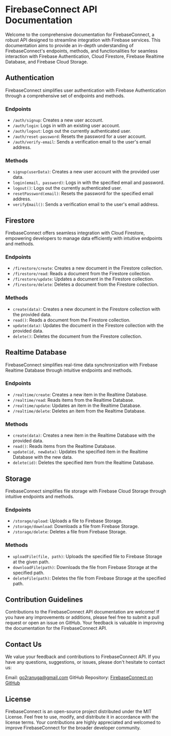 # FirebaseConnect API Documentation

Welcome to the comprehensive documentation for FirebaseConnect, a robust API designed to streamline integration with Firebase services. This documentation aims to provide an in-depth understanding of FirebaseConnect's endpoints, methods, and functionalities for seamless interaction with Firebase Authentication, Cloud Firestore, Firebase Realtime Database, and Firebase Cloud Storage.

## Authentication

FirebaseConnect simplifies user authentication with Firebase Authentication through a comprehensive set of endpoints and methods.

### Endpoints

- `/auth/signup`: Creates a new user account.
- `/auth/login`: Logs in with an existing user account.
- `/auth/logout`: Logs out the currently authenticated user.
- `/auth/reset-password`: Resets the password for a user account.
- `/auth/verify-email`: Sends a verification email to the user's email address.

### Methods

- `signup(userData)`: Creates a new user account with the provided user data.
- `login(email, password)`: Logs in with the specified email and password.
- `logout()`: Logs out the currently authenticated user.
- `resetPassword(email)`: Resets the password for the specified email address.
- `verifyEmail()`: Sends a verification email to the user's email address.

## Firestore

FirebaseConnect offers seamless integration with Cloud Firestore, empowering developers to manage data efficiently with intuitive endpoints and methods.

### Endpoints

- `/firestore/create`: Creates a new document in the Firestore collection.
- `/firestore/read`: Reads a document from the Firestore collection.
- `/firestore/update`: Updates a document in the Firestore collection.
- `/firestore/delete`: Deletes a document from the Firestore collection.

### Methods

- `create(data)`: Creates a new document in the Firestore collection with the provided data.
- `read()`: Reads a document from the Firestore collection.
- `update(data)`: Updates the document in the Firestore collection with the provided data.
- `delete()`: Deletes the document from the Firestore collection.

## Realtime Database

FirebaseConnect simplifies real-time data synchronization with Firebase Realtime Database through intuitive endpoints and methods.

### Endpoints

- `/realtime/create`: Creates a new item in the Realtime Database.
- `/realtime/read`: Reads items from the Realtime Database.
- `/realtime/update`: Updates an item in the Realtime Database.
- `/realtime/delete`: Deletes an item from the Realtime Database.

### Methods

- `create(data)`: Creates a new item in the Realtime Database with the provided data.
- `read()`: Reads items from the Realtime Database.
- `update(id, newData)`: Updates the specified item in the Realtime Database with the new data.
- `delete(id)`: Deletes the specified item from the Realtime Database.

## Storage

FirebaseConnect simplifies file storage with Firebase Cloud Storage through intuitive endpoints and methods.

### Endpoints

- `/storage/upload`: Uploads a file to Firebase Storage.
- `/storage/download`: Downloads a file from Firebase Storage.
- `/storage/delete`: Deletes a file from Firebase Storage.

### Methods

- `uploadFile(file, path)`: Uploads the specified file to Firebase Storage at the given path.
- `downloadFile(path)`: Downloads the file from Firebase Storage at the specified path.
- `deleteFile(path)`: Deletes the file from Firebase Storage at the specified path.

## Contribution Guidelines

Contributions to the FirebaseConnect API documentation are welcome! If you have any improvements or additions, please feel free to submit a pull request or open an issue on GitHub. Your feedback is valuable in improving the documentation for the FirebaseConnect API.

## Contact Us

We value your feedback and contributions to FirebaseConnect API. If you have any questions, suggestions, or issues, please don't hesitate to contact us:

Email: go2ranuga@gmail.com
GitHub Repository: [FirebaseConnect on GitHub](https://github.com/DataBridgeX/FirebaseConnect)

## License

FirebaseConnect is an open-source project distributed under the MIT License. Feel free to use, modify, and distribute it in accordance with the license terms. Your contributions are highly appreciated and welcomed to improve FirebaseConnect for the broader developer community.
